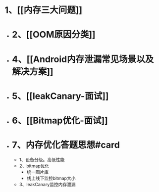 # 1、[[内存三大问题]]
- # 2、[[OOM原因分类]]
- # 4、[[Android内存泄漏常见场景以及解决方案]]
- # 5、[[leakCanary-面试]]
- # 6、[[Bitmap优化-面试]]
- # 7、内存优化答题思想#card
	- 1、设备分级。高低性能
	- 2、bitmap优化
		- 统一图片库
		- 线上线下监控bitmap大小
	- 3、leakCanary监控内存泄漏